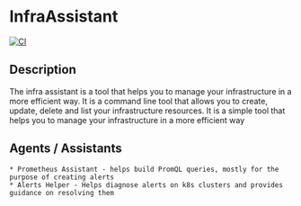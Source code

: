 # InfraAssistant

[![CI](https://github.com/asherf/InfraAssistant/actions/workflows/ci.yaml/badge.svg)](https://github.com/asherf/InfraAssistant/actions/workflows/ci.yaml)

## Description

The infra assistant is a tool that helps you to manage your infrastructure in a more efficient way. It is a command line tool that allows you to create, update, delete and list your infrastructure resources. It is a simple tool that helps you to manage your infrastructure in a more efficient way

## Agents / Assistants

    * Prometheus Assistant - helps build PromQL queries, mostly for the purpose of creating alerts
    * Alerts Helper - Helps diagnose alerts on k8s clusters and provides guidance on resolving them
